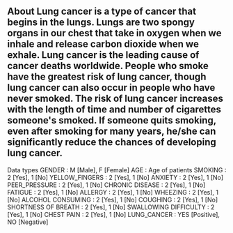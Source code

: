 About
Lung cancer is a type of cancer that begins in the lungs. Lungs are two spongy organs in our chest that take in oxygen when we inhale and release carbon dioxide when we exhale. Lung cancer is the leading cause of cancer deaths worldwide.
People who smoke have the greatest risk of lung cancer, though lung cancer can also occur in people who have never smoked. The risk of lung cancer increases with the length of time and number of cigarettes someone's smoked. If someone quits smoking, even after smoking for many years, he/she can significantly reduce the chances of developing lung cancer.
------------------------------------
Data types
GENDER : M [Male], F [Female]
AGE : Age of patients
SMOKING : 2 [Yes], 1 [No]
YELLOW_FINGERS : 2 [Yes], 1 [No]
ANXIETY : 2 [Yes], 1 [No]
PEER_PRESSURE : 2 [Yes], 1 [No]
CHRONIC DISEASE : 2 [Yes], 1 [No]
FATIGUE : 2 [Yes], 1 [No]
ALLERGY : 2 [Yes], 1 [No]
WHEEZING : 2 [Yes], 1 [No]
ALCOHOL CONSUMING : 2 [Yes], 1 [No]
COUGHING : 2 [Yes], 1 [No]
SHORTNESS OF BREATH : 2 [Yes], 1 [No]
SWALLOWING DIFFICULTY : 2 [Yes], 1 [No]
CHEST PAIN : 2 [Yes], 1 [No]
LUNG_CANCER : YES [Positive], NO [Negative]